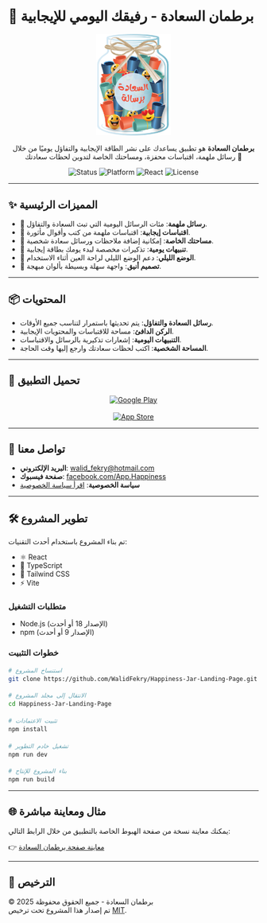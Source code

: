 # 🌸 برطمان السعادة - رفيقك اليومي للإيجابية

<div align="center">
  <img src="src/assets/logo.png" width="150" alt="Happiness Jar Logo"/>
</div>

<p align="center">
  <b>برطمان السعادة</b> هو تطبيق يساعدك على نشر الطاقة الإيجابية والتفاؤل يوميًا من خلال رسائل ملهمة، اقتباسات محفزة، ومساحتك الخاصة لتدوين لحظات سعادتك 🌟
</p>

<div align="center">

![Status](https://img.shields.io/badge/status-active-brightgreen)
![Platform](https://img.shields.io/badge/platform-Android%20%7C%20iOS-blue)
![React](https://img.shields.io/badge/React-18-61dafb)
![License](https://img.shields.io/badge/license-MIT-orange)

</div>

---

## ✨ المميزات الرئيسية

- 💌 **رسائل ملهمة**: مئات الرسائل اليومية التي تبث السعادة والتفاؤل.  
- 📜 **اقتباسات إيجابية**: اقتباسات ملهمة من كتب وأقوال مأثورة.  
- 📝 **مساحتك الخاصة**: إمكانية إضافة ملاحظات ورسائل سعادة شخصية.  
- 🔔 **تنبيهات يومية**: تذكيرات مخصصة لبدء يومك بطاقة إيجابية.  
- 🌙 **الوضع الليلي**: دعم الوضع الليلي لراحة العين أثناء الاستخدام.  
- 🎨 **تصميم أنيق**: واجهة سهلة وبسيطة بألوان مبهجة.  

---

## 📦 المحتويات

- **رسائل السعادة والتفاؤل**: يتم تحديثها باستمرار لتناسب جميع الأوقات.  
- **الركن الدافئ**: مساحة للاقتباسات والمحتويات الإيجابية.  
- **التنبيهات اليومية**: إشعارات تذكيرية بالرسائل والاقتباسات.  
- **المساحة الشخصية**: اكتب لحظات سعادتك وارجع إليها وقت الحاجة.  

---

## 📲 تحميل التطبيق

<div align="center">
  <a href="https://play.google.com/store/apps/details?id=com.jar.happiness">
    <img src="https://play.google.com/intl/en_us/badges/static/images/badges/ar_badge_web_generic.png" alt="Google Play" width="200"/>
  </a>
  <br/><br/>
  <a href="https://apps.apple.com/us/app/%D8%A8%D8%B1%D8%B7%D9%85%D8%A7%D9%86-%D8%A7%D9%84%D8%B3%D8%B9%D8%A7%D8%AF%D8%A9-%D8%B1%D9%81%D9%8A%D9%82%D9%83-%D8%A7%D9%84%D9%8A%D9%88%D9%85%D9%8A/id6565808195">
    <img src="https://developer.apple.com/assets/elements/badges/download-on-the-app-store.svg" width="200" alt="App Store" />
  </a>
</div>

---

## 📧 تواصل معنا

- **البريد الإلكتروني**: [walid_fekry@hotmail.com](mailto:walid_fekry@hotmail.com)  
- **صفحة فيسبوك**: [facebook.com/App.Happiness](https://www.facebook.com/App.Happiness)  
- **سياسة الخصوصية**: [اقرأ سياسة الخصوصية](https://sites.google.com/view/happinessjar/home)  

---

## 🛠️ تطوير المشروع

تم بناء المشروع باستخدام أحدث التقنيات:

- ⚛️ React  
- 📘 TypeScript  
- 🎨 Tailwind CSS  
- ⚡ Vite  

### متطلبات التشغيل

- Node.js (الإصدار 18 أو أحدث)  
- npm (الإصدار 9 أو أحدث)  

### خطوات التثبيت

```bash
# استنساخ المشروع
git clone https://github.com/WalidFekry/Happiness-Jar-Landing-Page.git

# الانتقال إلى مجلد المشروع
cd Happiness-Jar-Landing-Page

# تثبيت الاعتمادات
npm install

# تشغيل خادم التطوير
npm run dev

# بناء المشروع للإنتاج
npm run build
```

---

## 🌐 مثال ومعاينة مباشرة

يمكنك معاينة نسخة من صفحة الهبوط الخاصة بالتطبيق من خلال الرابط التالي:  

👉 [معاينة صفحة برطمان السعادة](https://walid-fekry.com/blog/happiness-jar/)  

---

## 📜 الترخيص

© 2025 برطمان السعادة - جميع الحقوق محفوظة  
تم إصدار هذا المشروع تحت ترخيص [MIT](LICENSE).  
